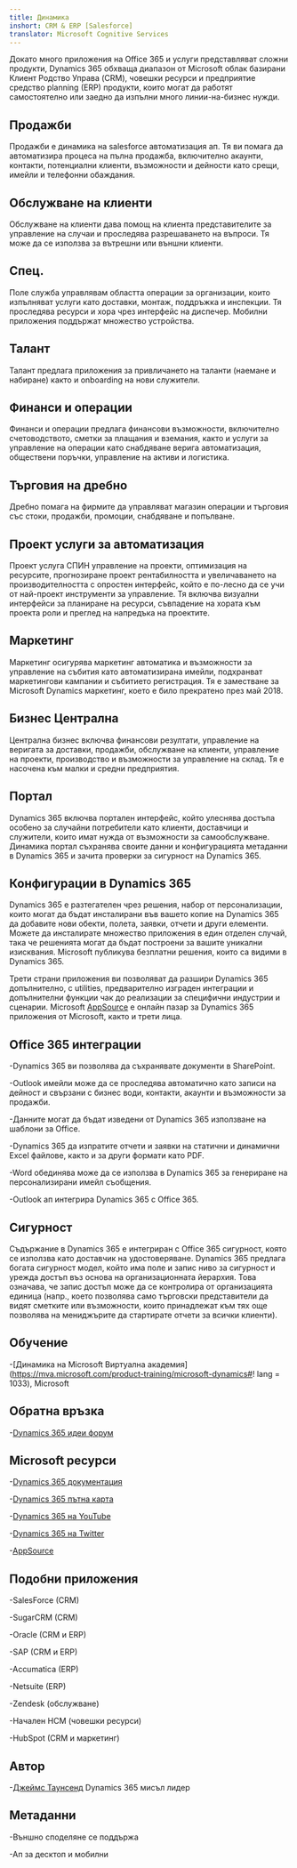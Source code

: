```yaml
---
title: Динамика
inshort: CRM & ERP [Salesforce]
translator: Microsoft Cognitive Services
---
```



Докато много приложения на Office 365 и услуги представляват сложни продукти, Dynamics 365 обхваща диапазон от Microsoft облак базирани Клиент Родство Управа (CRM), човешки ресурси и предприятие средство planning (ERP) продукти, които могат да работят самостоятелно или заедно да изпълни много линии-на-бизнес нужди.

Продажби
---------

Продажби е динамика на salesforce автоматизация ап.  Тя ви помага да автоматизира процеса на пълна продажба, включително акаунти, контакти, потенциални клиенти, възможности и дейности като срещи, имейли и телефонни обаждания. 

Обслужване на клиенти
---------

Обслужване на клиенти дава помощ на клиента представителите за управление на случаи и проследява разрешаването на въпроси.  Тя може да се използва за вътрешни или външни клиенти. 

Спец.
---------

Поле служба управлявам областта операции за организации, които изпълняват услуги като доставки, монтаж, поддръжка и инспекции.  Тя проследява ресурси и хора чрез интерфейс на диспечер.  Мобилни приложения поддържат множество устройства. 

Талант
---------

Талант предлага приложения за привличането на таланти (наемане и набиране) както и onboarding на нови служители. 

Финанси и операции
---------

Финанси и операции предлага финансови възможности, включително счетоводството, сметки за плащания и вземания, както и услуги за управление на операции като снабдяване верига автоматизация, обществени поръчки, управление на активи и логистика. 

Търговия на дребно
---------

Дребно помага на фирмите да управляват магазин операции и търговия със стоки, продажби, промоции, снабдяване и попълване. 

Проект услуги за автоматизация
---------

Проект услуга СПИН управление на проекти, оптимизация на ресурсите, прогнозиране проект рентабилността и увеличаването на производителността с опростен интерфейс, който е по-лесно да се учи от най-проект инструменти за управление.  Тя включва визуални интерфейси за планиране на ресурси, съвпадение на хората към проекта роли и преглед на напредъка на проектите. 

Маркетинг
---------

Маркетинг осигурява маркетинг автоматика и възможности за управление на събития като автоматизирана имейли, подхранват маркетингови кампании и събитието регистрация. Тя е заместване за Microsoft Dynamics маркетинг, което е било прекратено през май 2018.

Бизнес Централна
---------

Централна бизнес включва финансови резултати, управление на веригата за доставки, продажби, обслужване на клиенти, управление на проекти, производство и възможности за управление на склад. Тя е насочена към малки и средни предприятия.

Портал
---------

Dynamics 365 включва портален интерфейс, който улеснява достъпа особено за случайни потребители като клиенти, доставчици и служители, които имат нужда от възможности за самообслужване.  Динамика портал съхранява своите данни и конфигурацията метаданни в Dynamics 365 и зачита проверки за сигурност на Dynamics 365. 

Конфигурации в Dynamics 365
---------

Dynamics 365 е разтегателен чрез решения, набор от персонализации, които могат да бъдат инсталирани във вашето копие на Dynamics 365 да добавите нови обекти, полета, заявки, отчети и други елементи.  Можете да инсталирате множество приложения в един отделен случай, така че решенията могат да бъдат построени за вашите уникални изисквания. Microsoft публикува безплатни решения, които са видими в Dynamics 365. 

Трети страни приложения ви позволяват да разшири Dynamics 365 допълнително, с utilities, предварително изграден интеграции и допълнителни функции чак до реализации за специфични индустрии и сценарии. Microsoft [AppSource](https://appsource.microsoft.com/en-US/) е онлайн пазар за Dynamics 365 приложения от Microsoft, както и трети лица. 


Office 365 интеграции
---------

-Dynamics 365 ви позволява да съхранявате документи в SharePoint.

-Outlook имейли може да се проследява автоматично като записи на дейност и свързани с бизнес води, контакти, акаунти и възможности за продажби. 

-Данните могат да бъдат изведени от Dynamics 365 използване на шаблони за Office. 

-Dynamics 365 да изпратите отчети и заявки на статични и динамични Excel файлове, както и за други формати като PDF. 

-Word обединява може да се използва в Dynamics 365 за генериране на персонализирани имейл съобщения. 

-Outlook ап интегрира Dynamics 365 с Office 365. 


Сигурност
---------

Съдържание в Dynamics 365 е интегриран с Office 365 сигурност, която се използва като доставчик на удостоверяване.  Dynamics 365 предлага богата сигурност модел, който има поле и запис ниво за сигурност и урежда достъп въз основа на организационната йерархия.  Това означава, че запис достъп може да се контролира от организацията единица (напр., което позволява само търговски представители да видят сметките или възможности, които принадлежат към тях още позволява на мениджърите да стартирате отчети за всички клиенти).

Обучение
---------

-[Динамика на Microsoft Виртуална академия](https://mva.microsoft.com/product-training/microsoft-dynamics#! lang = 1033), Microsoft

Обратна връзка
---------

-[Dynamics 365 идеи форум](https://experience.dynamics.com/ideas/list/?forum=1c8854a6-5cdf-4681-bba8-4b6b806fcf7d)

Microsoft ресурси
---------

-[Dynamics 365 документация](https://docs.microsoft.com/en-us/dynamics365/)

-[Dynamics 365 пътна карта](https://dynamics.microsoft.com/en-us/release/spring-2018-release/#release-notes)

-[Dynamics 365 на YouTube](https://www.youtube.com/channel/UCJGCg4rB3QSs8y_1FquelBQ)

-[Dynamics 365 на Twitter](https://twitter.com/MSFTDynamics365)

-[AppSource](https://appsource.microsoft.com/en-US/)

Подобни приложения
--------------------

-SalesForce (CRM)

-SugarCRM (CRM)

-Oracle (CRM и ERP)

-SAP (CRM и ERP)

-Accumatica (ERP)

-Netsuite (ERP)

-Zendesk (обслужване)

-Начален HCM (човешки ресурси)

-HubSpot (CRM и маркетинг)

Автор
---------

-[Джеймс Таунсенд](https://twitter.com/jamestownsend) Dynamics 365 мисъл лидер

Метаданни
--------

-Външно споделяне се поддържа

-Ап за десктоп и мобилни


